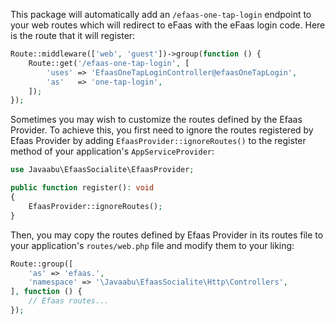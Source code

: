 This package will automatically add an `/efaas-one-tap-login` endpoint to your web routes which will redirect to eFaas with the eFaas login code. Here is the route that it will register:
```php
Route::middleware(['web', 'guest'])->group(function () {
    Route::get('/efaas-one-tap-login', [
        'uses' => 'EfaasOneTapLoginController@efaasOneTapLogin',
        'as'   => 'one-tap-login',
    ]);
});
```

Sometimes you may wish to customize the routes defined by the Efaas Provider. To achieve this, you first need to ignore the routes registered by Efaas Provider by adding `EfaasProvider::ignoreRoutes()` to the register method of your application's `AppServiceProvider`:

```php
use Javaabu\EfaasSocialite\EfaasProvider;

public function register(): void
{
    EfaasProvider::ignoreRoutes();
}
```

Then, you may copy the routes defined by Efaas Provider in its routes file to your application's `routes/web.php` file and modify them to your liking:

```php
Route::group([
    'as' => 'efaas.',
    'namespace' => '\Javaabu\EfaasSocialite\Http\Controllers',
], function () {
    // Efaas routes...
});
```
